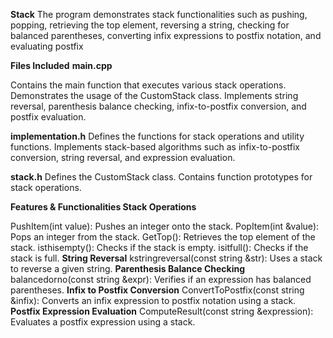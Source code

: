  **Stack**
The program demonstrates stack functionalities such as pushing, popping, retrieving the top element, reversing a string, checking for balanced parentheses, converting infix expressions to postfix notation, and evaluating postfix

**Files Included**
**main.cpp**

Contains the main function that executes various stack operations.
Demonstrates the usage of the CustomStack class.
Implements string reversal, parenthesis balance checking, infix-to-postfix conversion, and postfix evaluation.

**implementation.h**
Defines the functions for stack operations and utility functions.
Implements stack-based algorithms such as infix-to-postfix conversion, string reversal, and expression evaluation.

**stack.h**
Defines the CustomStack class.
Contains function prototypes for stack operations.


**Features & Functionalities
Stack Operations**

PushItem(int value): Pushes an integer onto the stack.
PopItem(int &value): Pops an integer from the stack.
GetTop(): Retrieves the top element of the stack.
isthisempty(): Checks if the stack is empty.
isitfull(): Checks if the stack is full.
**String Reversal**
kstringreversal(const string &str): Uses a stack to reverse a given string.
**Parenthesis Balance Checking**
balancedorno(const string &expr): Verifies if an expression has balanced parentheses.
**Infix to Postfix Conversion**
ConvertToPostfix(const string &infix): Converts an infix expression to postfix notation using a stack.
**Postfix Expression Evaluation**
ComputeResult(const string &expression): Evaluates a postfix expression using a stack.
